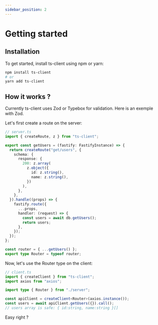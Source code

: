 ```yaml
---
sidebar_position: 2
---
```


# Getting started

## Installation

To get started, install ts-client using npm or yarn:

```bash title="command"
npm install ts-client
# or
yarn add ts-client
```

## How it works ?

Currently ts-client uses Zod or Typebox for validation.
Here is an exemple with Zod.

Let's first create a route on the server:

```typescript title="Route creation with Fastify and Zod"
// server.ts
import { createRoute, z } from "ts-client";

export const getUsers = (fastify: FastifyInstance) => {
  return createRoute("get/users", {
    schema: {
      response: {
        200: z.array(
          z.object({
            id: z.string(),
            name: z.string(),
          })
        ),
      },
    },
  }).handle((props) => {
    fastify.route({
      ...props,
      handler: (request) => {
        const users = await db.getUsers();
        return users;
      },
    });
  });
};

const router = { ...getUsers() };
export type Router = typeof router;
```

Now, let's use the Router type on the client:

```typescript title="Client instancation with axios"
// client.ts
import { createClient } from "ts-client";
import axios from "axios";

import type { Router } from "./server";

const apiClient = createClient<Router>(axios.instance());
const users = await apiClient.getUsers({}).call();
// users array is safe: { id:string, name:string }[]
```

Easy right ?

